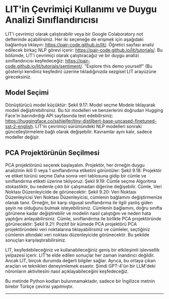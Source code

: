 # LIT'in Çevrimiçi Kullanımı ve Duygu Analizi Sınıflandırıcısı

LIT'i çevrimiçi olarak çalıştırabilir veya bir Google Colaboratory not defterinde açabilirsiniz. Her iki seçeneğe de erişmek için aşağıdaki bağlantıya tıklayın: https://pair-code.github.io/lit/. Öğretici sayfası analiz edilecek birkaç NLP görevi içerir: https://pair-code.github.io/lit/tutorials/. Bu bölümde, LIT'i çevrimiçi olarak çalıştıracağız ve bir duygu analizi sınıflandırıcısı keşfedeceğiz: https://pair-code.github.io/lit/tutorials/sentiment/. "Explore this demo yourself" (Bu gösteriyi kendiniz keşfedin) üzerine tıkladığınızda sezgisel LIT arayüzüne gireceksiniz.

## Model Seçimi
Dönüştürücü model küçüktür: 
Şekil 9.17: Model seçme 
Modele tıklayarak modeli değiştirebilirsiniz. Bu tür modelleri ve benzerlerini doğrudan Hugging Face'in barındırdığı API sayfasında test edebilirsiniz: https://huggingface.co/sshleifer/tiny-distilbert-base-uncased-finetuned-sst-2-english. LIT'in çevrimiçi sürümündeki NLP modelleri sonraki güncelleştirmelere bağlı olarak değişebilir. Kavramlar aynı kalır, sadece modeller değişir.

## PCA Projektörünün Seçilmesi
PCA projektörünü seçerek başlayalım. Projektör, her örneğin duygu analizinin ikili 0 veya 1 sınıflandırma etiketini görüntüler: 
Şekil 9.18: Projektör ve etiket türünü seçme 
Daha sonra veri tablosuna gidip bir cümle ve sınıflandırma etiketi üzerine tıklıyoruz: 
Şekil 9.19: Cümle seçme 
Algoritma stokastiktir, bu nedenle çıktı bir çalışmadan diğerine değişebilir. Cümle, Veri Noktası Düzenleyicide de görünecektir: 
Şekil 9.20: Veri Noktası Düzenleyicisi 
Veri Noktası Düzenleyicisi, cümlenin bağlamını değiştirmenize olanak tanır. Örneğin, bir karşı olgusal sınıflandırma ile ilgili yanlış giden şeyin ne olduğunu bulmak isteyebilirsiniz. Cümlenin bağlamını, doğru sınıfta görünene kadar değiştirebilir ve modelin nasıl çalıştığını ve neden hata yaptığını anlayabilirsiniz. Cümle, sınıflandırma ile birlikte PCA projektöründe görünecektir: 
Şekil 9.21: Pozitif bir kümede PCA projektörü 
PCA projektöründeki veri noktalarına tıklayabilirsiniz ve cümleler, seçtiğiniz cümlenin altındaki veri noktası düzenleyicide görünecektir. Bu şekilde sonuçları karşılaştırabilirsiniz.

LIT, keşfedebileceğiniz ve kullanabileceğiniz geniş bir etkileşimli işlevsellik yelpazesi içerir. LIT'te elde edilen sonuçlar her zaman inandırıcı değildir. Ancak LIT, birçok durumda değerli bilgiler sağlar. Ayrıca, bu ortaya çıkan araçları ve teknikleri deneyimlemek esastır. Şimdi GPT-4'ün bir LLM'deki nöronların aktivitesini nasıl açıklayabileceğini keşfedeceğiz.

Bu metinde Python kodları bulunmamaktadır, sadece bir İngilizce metnin birebir Türkçe çevirisi yapılmıştır.

---

